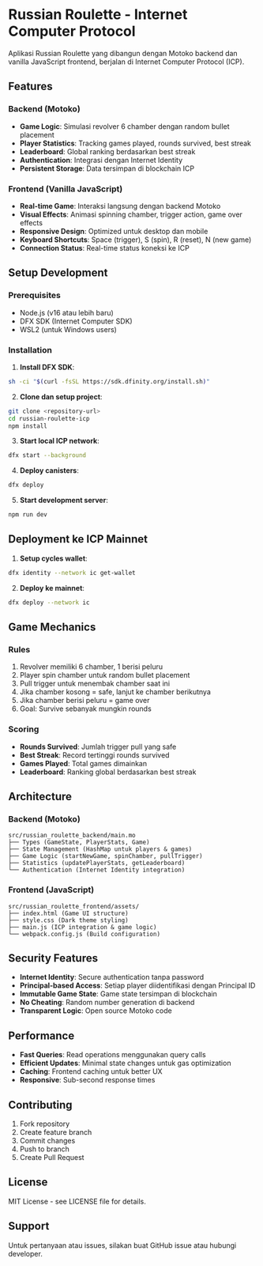 # Russian Roulette - Internet Computer Protocol

Aplikasi Russian Roulette yang dibangun dengan Motoko backend dan vanilla JavaScript frontend, berjalan di Internet Computer Protocol (ICP).

## Features

### Backend (Motoko)
- **Game Logic**: Simulasi revolver 6 chamber dengan random bullet placement
- **Player Statistics**: Tracking games played, rounds survived, best streak
- **Leaderboard**: Global ranking berdasarkan best streak
- **Authentication**: Integrasi dengan Internet Identity
- **Persistent Storage**: Data tersimpan di blockchain ICP

### Frontend (Vanilla JavaScript)
- **Real-time Game**: Interaksi langsung dengan backend Motoko
- **Visual Effects**: Animasi spinning chamber, trigger action, game over effects
- **Responsive Design**: Optimized untuk desktop dan mobile
- **Keyboard Shortcuts**: Space (trigger), S (spin), R (reset), N (new game)
- **Connection Status**: Real-time status koneksi ke ICP

## Setup Development

### Prerequisites
- Node.js (v16 atau lebih baru)
- DFX SDK (Internet Computer SDK)
- WSL2 (untuk Windows users)

### Installation

1. **Install DFX SDK**:
```bash
sh -ci "$(curl -fsSL https://sdk.dfinity.org/install.sh)"
```

2. **Clone dan setup project**:
```bash
git clone <repository-url>
cd russian-roulette-icp
npm install
```

3. **Start local ICP network**:
```bash
dfx start --background
```

4. **Deploy canisters**:
```bash
dfx deploy
```

5. **Start development server**:
```bash
npm run dev
```

## Deployment ke ICP Mainnet

1. **Setup cycles wallet**:
```bash
dfx identity --network ic get-wallet
```

2. **Deploy ke mainnet**:
```bash
dfx deploy --network ic
```

## Game Mechanics

### Rules
1. Revolver memiliki 6 chamber, 1 berisi peluru
2. Player spin chamber untuk random bullet placement
3. Pull trigger untuk menembak chamber saat ini
4. Jika chamber kosong = safe, lanjut ke chamber berikutnya
5. Jika chamber berisi peluru = game over
6. Goal: Survive sebanyak mungkin rounds

### Scoring
- **Rounds Survived**: Jumlah trigger pull yang safe
- **Best Streak**: Record tertinggi rounds survived
- **Games Played**: Total games dimainkan
- **Leaderboard**: Ranking global berdasarkan best streak

## Architecture

### Backend (Motoko)
```
src/russian_roulette_backend/main.mo
├── Types (GameState, PlayerStats, Game)
├── State Management (HashMap untuk players & games)
├── Game Logic (startNewGame, spinChamber, pullTrigger)
├── Statistics (updatePlayerStats, getLeaderboard)
└── Authentication (Internet Identity integration)
```

### Frontend (JavaScript)
```
src/russian_roulette_frontend/assets/
├── index.html (Game UI structure)
├── style.css (Dark theme styling)
├── main.js (ICP integration & game logic)
└── webpack.config.js (Build configuration)
```

## Security Features

- **Internet Identity**: Secure authentication tanpa password
- **Principal-based Access**: Setiap player diidentifikasi dengan Principal ID
- **Immutable Game State**: Game state tersimpan di blockchain
- **No Cheating**: Random number generation di backend
- **Transparent Logic**: Open source Motoko code

## Performance

- **Fast Queries**: Read operations menggunakan query calls
- **Efficient Updates**: Minimal state changes untuk gas optimization
- **Caching**: Frontend caching untuk better UX
- **Responsive**: Sub-second response times

## Contributing

1. Fork repository
2. Create feature branch
3. Commit changes
4. Push to branch
5. Create Pull Request

## License

MIT License - see LICENSE file for details.

## Support

Untuk pertanyaan atau issues, silakan buat GitHub issue atau hubungi developer.